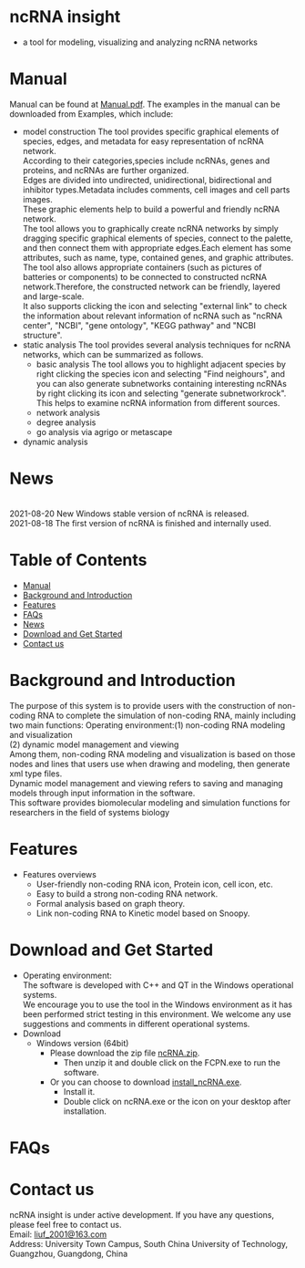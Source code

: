 # ncRNA insight 
- a tool for modeling, visualizing and analyzing ncRNA networks
# Manual       
Manual can be found at [Manual.pdf](https://github.com/liufei2016/ncRNA/blob/master/Manual.pdf). The examples in the manual can be downloaded from Examples, which include:
- model construction
The tool provides specific graphical elements of species, edges, and metadata for easy representation of ncRNA network.
<br>According to their categories,species include ncRNAs, genes and proteins, and ncRNAs are further organized.
<br>Edges are divided into undirected, unidirectional, bidirectional and inhibitor types.Metadata includes comments, cell images and cell parts images. 
<br>These graphic elements help to build a powerful and friendly ncRNA network.
<br>The tool allows you to graphically create ncRNA networks by simply dragging specific graphical elements of species, connect to the palette, and then connect them with appropriate edges.Each element has some attributes, such as name, type, contained genes, and graphic attributes.
<br>The tool also allows appropriate containers (such as pictures of batteries or components) to be connected to constructed ncRNA network.Therefore, the constructed network can be friendly, layered and large-scale.
<br>It also supports clicking the icon and selecting "external link" to check the information about relevant information of ncRNA such as "ncRNA center", "NCBI", "gene ontology", "KEGG pathway" and "NCBI structure".
- static analysis
The tool provides several analysis techniques for ncRNA networks, which can be summarized as follows.
   - basic analysis
   The tool allows you to highlight adjacent species by right clicking the species icon and selecting "Find neighours", and you can also generate subnetworks containing interesting ncRNAs by right clicking its icon and selecting "generate subnetworkrock".
   <br>This helps to examine ncRNA information from different sources.
   - network analysis
   - degree analysis
   - go analysis via agrigo or metascape
- dynamic analysis
# News
<br>2021-08-20 New Windows stable version of ncRNA is released.
<br>2021-08-18 The first version of ncRNA is finished and internally used.
# Table of Contents
- [Manual](#manual)
- [Background and Introduction](#background-and-introduction)
- [Features](#features)
- [FAQs](#faqs)
- [News](#news)
- [Download and Get Started](#download-and-get-started)
- [Contact us](#contact-us)
# Background and Introduction
The purpose of this system is to provide users with the construction of non-coding RNA to complete the simulation of non-coding RNA, mainly including two main functions: 
Operating environment:(1) non-coding RNA modeling and visualization
<br>(2) dynamic model management and viewing
<br>Among them, non-coding RNA modeling and visualization is based on those nodes and lines that users use when drawing and modeling, then generate xml type files.
<br>Dynamic model management and viewing refers to saving and managing models through input information in the software. 
<br>This software provides biomolecular modeling and simulation functions for researchers in the field of systems biology
# Features
- Features overviews
   - User-friendly non-coding RNA icon, Protein icon, cell icon, etc. 
   - Easy to build a strong non-coding RNA network. 
   - Formal analysis based on graph theory. 
   - Link non-coding RNA to Kinetic model based on Snoopy.
# Download and Get Started
- Operating environment:
<br>The software is developed with C++ and QT in the Windows operational systems. 
<br>We encourage you to use the tool in the Windows environment as it has been performed strict testing in this environment. We welcome any use suggestions and comments in different operational systems. 
- Download
   - Windows version (64bit) 
      - Please download the zip file [ncRNA.zip](https://github.com/liufei2016/ncRNA/blob/master/ncRNA.zip). 
         - Then unzip it and double click on the FCPN.exe to run the software.
      - Or you can choose to download [install_ncRNA.exe](https://github.com/liufei2016/ncRNA/blob/master/install_ncRNA.exe). 
         - Install it.
         - Double click on ncRNA.exe or the icon on your desktop after installation.
# FAQs
# Contact us
ncRNA insight is under active development. If you have any questions, please feel free to contact us. 
<br>  Email: liuf_2001@163.com
<br>  Address: University Town Campus, South China University of Technology, Guangzhou, Guangdong, China  

